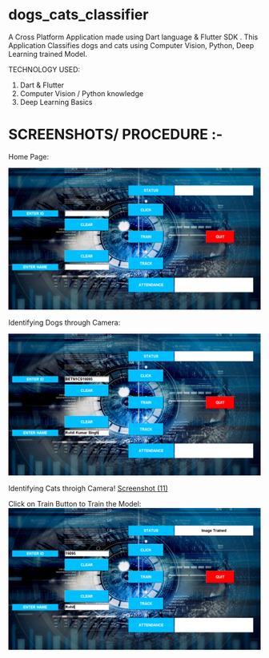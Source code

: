# dogs_cats_classifier

A Cross Platform Application made using Dart language & Flutter SDK .
This Application Classifies dogs and cats using Computer Vision, Python, Deep Learning trained Model.

TECHNOLOGY USED:

1) Dart & Flutter
2) Computer Vision / Python knowledge
3) Deep Learning Basics

# SCREENSHOTS/ PROCEDURE :-
Home Page:

![Screenshot (10)](https://github.com/rohitks483/Real-Time-Facial-Recognition-Based-Attendance-System/blob/main/ReadMe%20Files/1.png)

Identifying Dogs through Camera:

![Screenshot (10)](https://github.com/rohitks483/Real-Time-Facial-Recognition-Based-Attendance-System/blob/main/ReadMe%20Files/2.png)

Identifying Cats throigh Camera!
[Screenshot (11)](https://github.com/rohitks483/Real-Time-Facial-Recognition-Based-Attendance-System/blob/main/ReadMe%20Files/3.png)

Click on Train Button to Train the Model:
![Screenshot (12)](https://github.com/rohitks483/Real-Time-Facial-Recognition-Based-Attendance-System/blob/main/ReadMe%20Files/4.png)

